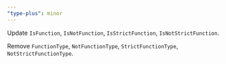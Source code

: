 ```yaml
---
"type-plus": minor
---
```


Update `IsFunction`, `IsNotFunction`, `IsStrictFunction`, `IsNotStrictFunction`.

Remove `FunctionType`, `NotFunctionType`, `StrictFunctionType`, `NotStrictFunctionType`.
